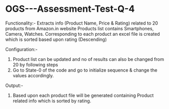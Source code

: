 # OGS---Assessment-Test-Q-4
Functionality:-
Extracts info (Product Name, Price & Rating) related to 20 products from Amazon.in website
Products list contains Smartphones, Camera, Watches.
Corresponding to each product an excel file is created which is sorted based upon rating (Descending)

Configuration:- 
1) Product list can be updated and no of results can also be changed from 20 by following steps
2) Go to State-0 of the code and go to initialize sequence & change the values accordingly.

Output:- 
1) Based upon each product file will be generated containing Product related info which is sorted by rating.
